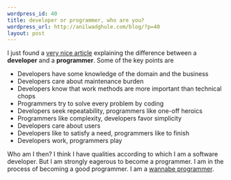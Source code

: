```yaml
---
wordpress_id: 40
title: developer or programmer, who are you?
wordpress_url: http://anilwadghule.com/blog/?p=40
layout: post
---
```

<p>I just found a <a href="http://www.hacknot.info/hacknot/action/showEntry?eid=90" target="_blank">very nice article</a> explaining the difference between a <strong>developer</strong> and a <strong>programmer</strong>. Some of the key points are</p> <ul> <li>Developers have some knowledge of the domain and the business  </li><li>Developers care about maintenance burden  </li><li>Developers know that work methods are more important than technical chops  </li><li>Programmers try to solve every problem by coding  </li><li>Developers seek repeatability, programmers like one-off heroics  </li><li>Programmers like complexity, developers favor simplicity  </li><li>Developers care about users  </li><li>Developers like to satisfy a need, programmers like to finish  </li><li>Developers work, programmers play</li></ul> <p>Who am I then? I think I have qualities according to which I am a software developer. But I am strongly eagerous to become a programmer. I am in the process of becoming a good programmer. I am a <u>wannabe programmer</u>.</p>
